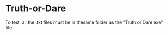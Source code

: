 # Truth-or-Dare
To test, all the .txt files must be in thesame folder as the "Truth or Dare.exe" file
